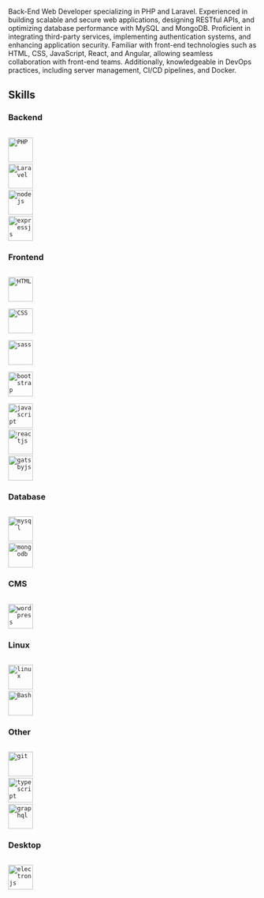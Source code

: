 Back-End Web Developer specializing in PHP and Laravel. Experienced in building scalable and secure web applications, designing RESTful APIs, and optimizing database performance with MySQL and MongoDB. Proficient in integrating third-party services, implementing authentication systems, and enhancing application security. Familiar with front-end technologies such as HTML, CSS, JavaScript, React, and Angular, allowing seamless collaboration with front-end teams. Additionally, knowledgeable in DevOps practices, including server management, CI/CD pipelines, and Docker.





## Skills

### Backend
<code> <img title="PHP"  height="50" src="https://www.vectorlogo.zone/logos/php/php-horizontal.svg"/></code>
<code> <img title="Laravel"  height="50" src="https://www.vectorlogo.zone/logos/laravel/laravel-ar21.svg"/></code>
<code> <img title="nodejs" height="50" src="https://www.vectorlogo.zone/logos/nodejs/nodejs-horizontal.svg"/></code>
<code> <img title="expressjs" height="50" src="https://www.vectorlogo.zone/logos/expressjs/expressjs-ar21.svg"/></code>


### Frontend
<code> <img title="HTML" height="50" src="https://www.vectorlogo.zone/logos/w3_html5/w3_html5-icon.svg" /> </code>
<code> <img title="CSS" height="50" src="https://www.vectorlogo.zone/logos/netlifyapp_watercss/netlifyapp_watercss-ar21.svg" /> </code>
<code> <img title="sass" height="50" src="https://www.vectorlogo.zone/logos/sass-lang/sass-lang-ar21.svg" /> </code>
<code> <img title="bootstrap" height="50" src="https://www.vectorlogo.zone/logos/getbootstrap/getbootstrap-ar21.svg" /> </code>
<code> <img title="javascript" height="50" src="https://www.vectorlogo.zone/logos/javascript/javascript-horizontal.svg"/></code>
<code> <img title="reactjs" height="50" src="https://www.vectorlogo.zone/logos/reactjs/reactjs-icon.svg"/></code>
<code> <img title="gatsbyjs" height="50" src="https://www.vectorlogo.zone/logos/gatsbyjs/gatsbyjs-ar21.svg"></code>


### Database
<code> <img title="mysql" height="50" src="https://www.vectorlogo.zone/logos/mysql/mysql-horizontal.svg"/></code>
<code> <img title="mongodb" height="50" src="https://www.vectorlogo.zone/logos/mongodb/mongodb-ar21.svg"></code>

### CMS
<code> <img title="wordpress" height="50" src="https://www.vectorlogo.zone/logos/wordpress/wordpress-icon.svg" /></code>

### Linux
<code> <img title="linux" height="50" src="https://www.vectorlogo.zone/logos/linux/linux-ar21.svg"/></code>
<code> <img title="Bash" height="50" src="https://www.vectorlogo.zone/logos/gnu_bash/gnu_bash-ar21.svg"/></code>

### Other
<code> <img title="git" height="50" src="https://www.vectorlogo.zone/logos/git-scm/git-scm-ar21.svg"/></code>
<code> <img title="typescript" height="50" src="https://www.vectorlogo.zone/logos/typescriptlang/typescriptlang-icon.svg"/></code>
<code> <img title="graphql" height="50" src="https://www.vectorlogo.zone/logos/graphql/graphql-icon.svg" /> </code>

### Desktop
<code> <img title="electronjs" height="50" src="https://www.vectorlogo.zone/logos/electronjs/electronjs-ar21.svg"></code>

